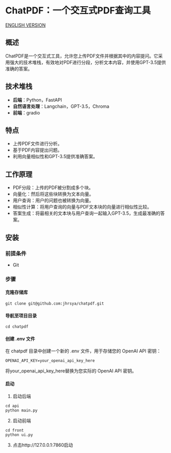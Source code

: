 # ChatPDF：一个交互式PDF查询工具
[ENGLISH VERSION](README-EN.md)
## 概述
ChatPDF是一个交互式工具，允许您上传PDF文件并根据其中的内容提问。它采用强大的技术堆栈，有效地对PDF进行分段，分析文本内容，并使用GPT-3.5提供准确的答案。

## 技术堆栈
- **后端**：Python，FastAPI  
- **自然语言处理**：Langchain，GPT-3.5，Chroma  
- **前端**：gradio

## 特点
- 上传PDF文件进行分析。
- 基于PDF内容提出问题。
- 利用向量相似性和GPT-3.5提供准确答案。

## 工作原理
- PDF分段：上传的PDF被分割成多个块。
- 向量化：然后将这些块转换为文本向量。
- 用户查询：用户的问题也被转换为向量。
- 相似性计算：将用户查询的向量与PDF文本块的向量进行相似性比较。
- 答案生成：将最相关的文本块与用户查询一起输入GPT-3.5，生成最准确的答案。

## 安装
### 前提条件
- Git

### 步骤
#### 克隆存储库
```
git clone git@github.com:jhrsya/chatpdf.git
```
#### 导航至项目目录
```
cd chatpdf
```
#### 创建 .env 文件
在 chatpdf 目录中创建一个新的 .env 文件，用于存储您的 OpenAI API 密钥：
```
OPENAI_API_KEY=your_openai_api_key_here
```
将your_openai_api_key_here替换为您实际的 OpenAI API 密钥。

#### 启动
1. 启动后端
```
cd api
python main.py
```

2. 启动前端
```
cd front
python ui.py
```


3. 点击http://127.0.0.1:7860启动
